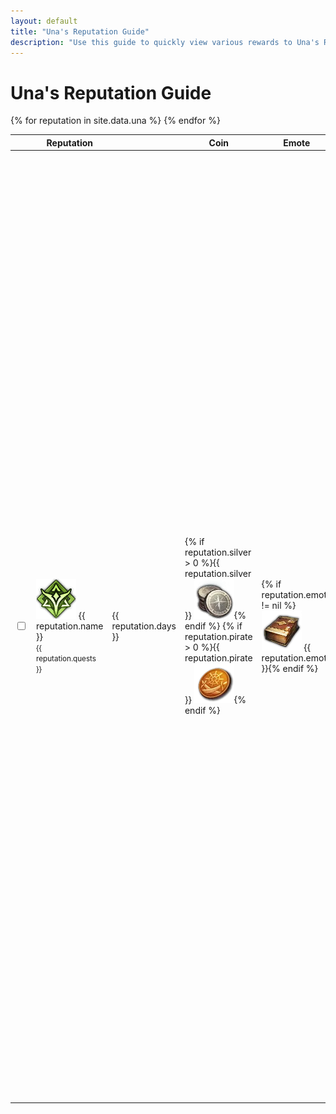 ```yaml
---
layout: default
title: "Una's Reputation Guide"
description: "Use this guide to quickly view various rewards to Una's Reputation, and keep track of ones that have already been completed."
---
```


<h1>Una's Reputation Guide</h1>

<div class="progressbar-container">
  <div class="progressbar-bar"></div>
  <div class="progressbar-label"></div>
</div>
<div class = "ready"></div>

<table id="sortUna">
  <thead>
    <tr>
      <th class="no-sort"></th>
      <th>Reputation</th>
      <th data-toggle="tooltip" data-placement="top" title="Minimum days to acquire."><i style="font-size:30px" class="las la-calendar-day"></i></th>
      <th>Coin</th>
      <th>Emote</th>
      <th>Potion</th>
      <th>Craft</th>
      <th>Collection</th>
      <th>Mount</th>
      <th>Card</th>
      <th>Island Token</th>
      <th>Other</th>
    </tr>
  </thead>
  <tbody>
    {% for reputation in site.data.una %}
      <tr>
        <td>
          <input type="checkbox" id="{{ reputation.id }}" class="box">
        </td>
        <td> 
          <img class="lost-icon" src="/assets/img/icon/una.png" /> {{ reputation.name }}
          <br />
          <small>{{ reputation.quests }}</small>
        </td>
        <td> 
          <span data-toggle="tooltip" data-placement="top" title="Minimum days to acquire.">{{ reputation.days }}</span>
        </td>  
        <td>{% if reputation.silver > 0 %}{{ reputation.silver }} <img class="lost-icon" src="/assets/img/icon/silver.png" />{% endif %}
        {% if reputation.pirate > 0 %}{{ reputation.pirate }} <img class="lost-icon" src="/assets/img/icon/pirate.png" />{% endif %}</td>
        <td>{% if reputation.emote != nil %}<img class="lost-icon" src="/assets/img/icon/emote.png" /> {{ reputation.emote }}{% endif %}</td>
        <td>
          {% if reputation.charisma == true %}<img class="lost-icon" src="/assets/img/icon/Charisma.png" /> Charisma<br />{% endif %}
          {% if reputation.wisdom == true %}<img class="lost-icon" src="/assets/img/icon/Wisdom.png" /> Wisdom<br />{% endif %}
          {% if reputation.courage == true %}<img class="lost-icon" src="/assets/img/icon/Courage.png" /> Courage<br />{% endif %}
          {% if reputation.kindness == true %}<img class="lost-icon" src="/assets/img/icon/Kindness.png" /> Kindness<br />{% endif %}
          {% if reputation.crit == true %}<img class="lost-icon" src="/assets/img/icon/Crit.png" /> Crit<br />{% endif %}
          {% if reputation.domination == true %}<img class="lost-icon" src="/assets/img/icon/Domination.png" /> Domination<br />{% endif %}
          {% if reputation.endurance == true %}<img class="lost-icon" src="/assets/img/icon/Endurance.png" /> Endurance<br />{% endif %}
          {% if reputation.expertise == true %}<img class="lost-icon" src="/assets/img/icon/Expertise.png" /> Expertise<br />{% endif %}
          {% if reputation.swiftness == true %}<img class="lost-icon" src="/assets/img/icon/Swiftness.png" /> Swiftness<br />{% endif %}
          {% if reputation.specialization == true %}<img class="lost-icon" src="/assets/img/icon/Specialization Increase.png" /> Specialization Increase<br />{% endif %}
          {% if reputation.vitality == true %}<img class="lost-icon" src="/assets/img/icon/Vitality Increase.png" /> Vitality Increase<br />{% endif %}
          {% if reputation.stat == true %}<img class="lost-icon" src="/assets/img/icon/Stat Increase.png" /> Stat Increase<br />{% endif %}
          {% if reputation.skill == true %}<img class="lost-icon" src="/assets/img/icon/Skill Point.png" /> Skill Point<br />{% endif %}
        </td>
        <td>{% if reputation.craft != nil %}<img class="lost-icon" src="/assets/img/icon/crafting.png" /> Crafting Recipe: {{ reputation.craft }}{% endif %}</td>
        <td>
          {% if reputation.giant != nil %} <img class="lost-icon" src="/assets/img/icon/giant-heart.png" /> {{ reputation.giant }} Giant Heart {% endif %}
          {% if reputation.masterpiece != nil %} <img class="lost-icon" src="/assets/img/icon/masterpiece.png" />Masterpiece {{ reputation.masterpiece }} {% endif %}
          {% if reputation.omnium != nil %} <img class="lost-icon" src="/assets/img/icon/omnium.png" /> Omnium Star {{ reputation.omnium }} {% endif %}
        </td>
        <td>{% if reputation.mount != nil %}Mount: {{ reputation.mount }} {% endif %}</td>
        <td>{% if reputation.card != nil %}<img class="lost-icon" src="/assets/img/icon/card.png" /> {{ reputation.card }} {% endif %}</td>
        <td>{% if reputation.island != nil %}<img class="lost-icon" src="/assets/img/icon/island.png" /> {{ reputation.island }} {% endif %}</td>
        <td>{% if reputation.other != nil %}{{ reputation.other }} {% endif %}</td>
      </tr>
    {% endfor %}
  </tbody>
</table>

<script>
      $(document).ready( function () {
          $('#sortUna').dataTable( {
              searchPanes: {
                  panes: [{
                      header: 'Coin Reward',
                      options: [{
                          label: 'Silver',
                          value: function(rowData, rowIdx){
                              return rowData[3] == '<img class="lost-icon" src="/assets/img/icon/silver.png">';
                          },
                          label: 'Pirate Coin',
                          value: function(rowData, rowIdx){
                              return rowData[3] == '<img class="lost-icon" src="/assets/img/icon/pirate.png">';
                          },
                          label: 'Gold',
                          value: function(rowData, rowIdx){
                              return rowData[3] == '<img class="lost-icon" src="/assets/img/icon/gold.png">';
                          },
                      }]
                  }]
              },
              "paging": false,
              responsive: {
                  details: {
                      display: $.fn.dataTable.Responsive.display.childRowImmediate,
                      type: 'none',
                      target: ''
                  }
              },
              "order": [],
              "columnDefs": [ {
                    "targets": 'no-sort',
                    "orderable": false,
              } ]
          } );
    } );
</script>
